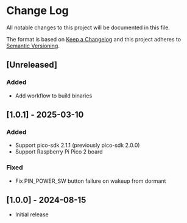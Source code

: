 # Change Log
All notable changes to this project will be documented in this file.

The format is based on [Keep a Changelog](http://keepachangelog.com/)
and this project adheres to [Semantic Versioning](http://semver.org/).

## [Unreleased]
### Added
* Add workflow to build binaries

## [1.0.1] - 2025-03-10
### Added
* Support pico-sdk 2.1.1 (previously pico-sdk 2.0.0)
* Support Raspberry Pi Pico 2 board
### Fixed
* Fix PIN_POWER_SW button failure on wakeup from dormant

## [1.0.0] - 2024-08-15
* Initial release